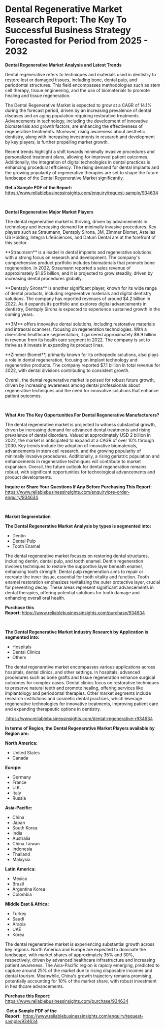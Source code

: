 <p><h1>Dental Regenerative Market Research Report: The Key To Successful Business Strategy Forecasted for Period from 2025 - 2032</h1></p><p><strong>Dental Regenerative Market Analysis and Latest Trends</strong></p>
<p><p>Dental regenerative refers to techniques and materials used in dentistry to restore lost or damaged tissues, including bone, dental pulp, and periodontal structures. This field encompasses methodologies such as stem cell therapy, tissue engineering, and the use of biomaterials to promote healing and tissue regeneration.</p><p>The Dental Regenerative Market is expected to grow at a CAGR of 14.1% during the forecast period, driven by an increasing prevalence of dental diseases and an aging population requiring restorative treatments. Advancements in technology, including the development of innovative biomaterials and growth factors, are enhancing the effectiveness of regenerative treatments. Moreover, rising awareness about aesthetic dentistry, along with increasing investments in research and development by key players, is further propelling market growth.</p><p>Recent trends highlight a shift towards minimally invasive procedures and personalized treatment plans, allowing for improved patient outcomes. Additionally, the integration of digital technologies in dental practices is enhancing procedural efficiency. The rising demand for dental implants and the growing popularity of regenerative therapies are set to shape the future landscape of the Dental Regenerative Market significantly.</p></p>
<p><strong>Get a Sample PDF of the Report:&nbsp;</strong> <a href="https://www.reliablebusinessinsights.com/enquiry/request-sample/934634?utm_campaign=3168&utm_medium=2&utm_source=Github&utm_content=ia&utm_term=18042025&utm_id=dental-regenerative">https://www.reliablebusinessinsights.com/enquiry/request-sample/934634</a></p>
<p>&nbsp;</p>
<p><strong>Dental Regenerative Major Market Players</strong></p>
<p><p>The dental regenerative market is thriving, driven by advancements in technology and increasing demand for minimally invasive procedures. Key players such as Straumann, Dentsply Sirona, 3M, Zimmer Biomet, Astellas US Holding, Integra LifeSciences, and Datum Dental are at the forefront of this sector.</p><p>**Straumann** is a leader in dental implants and regenerative solutions, with a strong focus on research and development. The company's comprehensive product portfolio includes biomaterials that promote bone regeneration. In 2022, Straumann reported a sales revenue of approximately $1.65 billion, and it is projected to grow steadily, driven by increasing dental procedures globally.</p><p>**Dentsply Sirona** is another significant player, known for its wide range of dental products, including regenerative materials and digital dentistry solutions. The company has reported revenues of around $4.2 billion in 2022. As it expands its portfolio and explores digital advancements in dentistry, Dentsply Sirona is expected to experience sustained growth in the coming years.</p><p>**3M** offers innovative dental solutions, including restorative materials and intraoral scanners, focusing on regeneration technologies. With a diversified healthcare segmentation, it garnered approximately $8.9 billion in revenue from its health care segment in 2022. The company is set to thrive as it invests in expanding its product lines.</p><p>**Zimmer Biomet**, primarily known for its orthopedic solutions, also plays a role in dental regeneration, focusing on implant technology and regenerative products. The company reported $7.1 billion in total revenue for 2022, with dental divisions contributing to consistent growth.</p><p>Overall, the dental regenerative market is poised for robust future growth, driven by increasing awareness among dental professionals about regenerative techniques and the need for innovative solutions that enhance patient outcomes.</p></p>
<p>&nbsp;</p>
<p><strong>What Are The Key Opportunities For Dental Regenerative Manufacturers?</strong></p>
<p><p>The dental regenerative market is projected to witness substantial growth, driven by increasing demand for advanced dental treatments and rising prevalence of dental disorders. Valued at approximately USD 2 billion in 2022, the market is anticipated to expand at a CAGR of over 10% through 2030. Key trends include the adoption of innovative biomaterials, advancements in stem cell research, and the growing popularity of minimally invasive procedures. Additionally, a rising geriatric population and enhancements in regenerative techniques will contribute to market expansion. Overall, the future outlook for dental regeneration remains robust, with significant opportunities for technological advancements and product developments.</p></p>
<p><strong>Inquire or Share Your Questions If Any Before Purchasing This Report:</strong> <a href="https://www.reliablebusinessinsights.com/enquiry/pre-order-enquiry/934634?utm_campaign=3168&utm_medium=2&utm_source=Github&utm_content=ia&utm_term=18042025&utm_id=dental-regenerative">https://www.reliablebusinessinsights.com/enquiry/pre-order-enquiry/934634</a></p>
<p>&nbsp;</p>
<p><strong>Market Segmentation</strong></p>
<p><strong>The Dental Regenerative Market Analysis by types is segmented into:</strong></p>
<p><ul><li>Dentin</li><li>Dental Pulp</li><li>Tooth Enamel</li></ul></p>
<p><p>The dental regenerative market focuses on restoring dental structures, including dentin, dental pulp, and tooth enamel. Dentin regeneration involves techniques to restore the supportive layer beneath enamel, enhancing tooth strength. Dental pulp regeneration aims to repair or recreate the inner tissue, essential for tooth vitality and function. Tooth enamel restoration emphasizes revitalizing the outer protective layer, crucial for preventing decay. These areas represent significant advancements in dental therapies, offering potential solutions for tooth damage and enhancing overall oral health.</p></p>
<p><strong>Purchase this Report:&nbsp;</strong><a href="https://www.reliablebusinessinsights.com/purchase/934634?utm_campaign=3168&utm_medium=2&utm_source=Github&utm_content=ia&utm_term=18042025&utm_id=dental-regenerative">https://www.reliablebusinessinsights.com/purchase/934634</a></p>
<p>&nbsp;</p>
<p><strong>The Dental Regenerative Market Industry Research by Application is segmented into:</strong></p>
<p><ul><li>Hospitals</li><li>Dental Clinics</li><li>Others</li></ul></p>
<p><p>The dental regenerative market encompasses various applications across hospitals, dental clinics, and other settings. In hospitals, advanced procedures such as bone grafts and tissue regeneration enhance surgical outcomes for complex cases. Dental clinics focus on restorative techniques to preserve natural teeth and promote healing, offering services like implantology and periodontal therapies. Other market segments include research institutions and cosmetic dental practices, which leverage regenerative technologies for innovative treatments, improving patient care and expanding therapeutic options in dentistry.</p></p>
<p><a href="https://www.reliablebusinessinsights.com/dental-regenerative-r934634?utm_campaign=3168&utm_medium=2&utm_source=Github&utm_content=ia&utm_term=18042025&utm_id=dental-regenerative">&nbsp;https://www.reliablebusinessinsights.com/dental-regenerative-r934634</a></p>
<p><strong>In terms of Region, the Dental Regenerative Market Players available by Region are:</strong></p>
<p>
    <p> <strong> North America: </strong>
        <ul>
            <li>United States</li>
            <li>Canada</li>
        </ul>
        </p> 
    <p> <strong> Europe: </strong>
        <ul>
            <li>Germany</li>
            <li>France</li>
            <li>U.K.</li>
            <li>Italy</li>
            <li>Russia</li>
        </ul>
        </p> 
    <p> <strong> Asia-Pacific: </strong>
        <ul>
            <li>China</li>
            <li>Japan</li>
            <li>South Korea</li>
            <li>India</li>
            <li>Australia</li>
            <li>China Taiwan</li>
            <li>Indonesia</li>
            <li>Thailand</li>
            <li>Malaysia</li>
        </ul>
        </p> 
    <p> <strong> Latin America: </strong>
        <ul>
            <li>Mexico</li>
            <li>Brazil</li>
            <li>Argentina Korea</li>
            <li>Colombia</li>
        </ul>
        </p> 
    <p> <strong> Middle East & Africa: </strong>
        <ul>
            <li>Turkey</li>
            <li>Saudi</li>
            <li>Arabia</li>
            <li>UAE</li>
            <li>Korea</li>
        </ul>
    </p>
    </p>
<p><p>The dental regenerative market is experiencing substantial growth across key regions. North America and Europe are expected to dominate the landscape, with market shares of approximately 35% and 30%, respectively, driven by advanced healthcare infrastructure and increasing patient awareness. The Asia-Pacific region is rapidly emerging, predicted to capture around 25% of the market due to rising disposable incomes and dental tourism. Meanwhile, China's growth trajectory remains promising, potentially accounting for 10% of the market share, with robust investment in healthcare advancements.</p></p>
<p><strong>Purchase this Report: </strong><a href="https://www.reliablebusinessinsights.com/purchase/934634?utm_campaign=3168&utm_medium=2&utm_source=Github&utm_content=ia&utm_term=18042025&utm_id=dental-regenerative">https://www.reliablebusinessinsights.com/purchase/934634</a></p>
<p>&nbsp;<strong>Get a Sample PDF of the Report:&nbsp;&nbsp;</strong><a href="https://www.reliablebusinessinsights.com/enquiry/request-sample/934634?utm_campaign=3168&utm_medium=2&utm_source=Github&utm_content=ia&utm_term=18042025&utm_id=dental-regenerative">https://www.reliablebusinessinsights.com/enquiry/request-sample/934634</a></p>
<p><strong></strong></p>
<p><p></p><p></p><p></p></p>